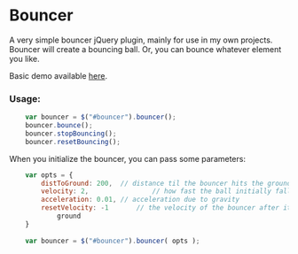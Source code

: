 Bouncer
=======

A very simple bouncer jQuery plugin, mainly for use in my own projects.
Bouncer will create a bouncing ball. Or, you can bounce whatever element you
like.

Basic demo available [here](http://supermedes.com/labs/studies/bouncer/).

### Usage:
```javascript
	var bouncer = $("#bouncer").bouncer();
	bouncer.bounce();
	bouncer.stopBouncing();
	bouncer.resetBouncing();
```

When you initialize the bouncer, you can pass some parameters:
```javascript
	var opts = {
		distToGround: 200,	// distance til the bouncer hits the ground
		velocity: 2, 				// how fast the ball initially falls
		acceleration: 0.01,	// acceleration due to gravity
		resetVelocity: -1		// the velocity of the bouncer after it hits the
			ground
	}
	
	var bouncer = $("#bouncer").bouncer( opts );
```
